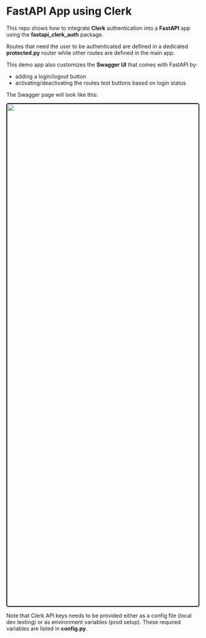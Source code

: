 # FastAPI App using Clerk

This repo shows how to integrate **Clerk** authentication into a **FastAPI** app using the **fastapi_clerk_auth** package.

Routes that need the user to be authenticated are defined in a dedicated **protected.py** router while other routes are defined in the main app.

This demo app also customizes the **Swagger UI** that comes with FastAPI by:
- adding a login/logout button
- activating/deactivating the routes test buttons based on login status

The Swagger page will look like this:
<p align="center">
  <img width="1320" alt="swagger_ui"
       src="https://github.com/user-attachments/assets/6605df1b-49c6-4351-902e-53c46693a12b"
       style="border: 2px solid black; border-radius: 5px;" />
</p>


Note that Clerk API keys needs to be provided either as a config file (local dev testing) or as environment variables (prod setup).
These required variables are listed in **config.py**.
